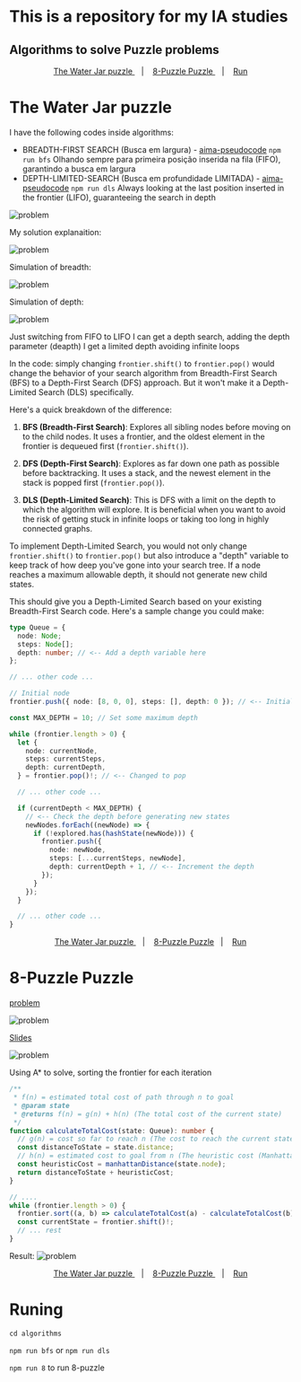 # This is a repository for my IA studies

## Algorithms to solve Puzzle problems

<!-- put a link to scroll to 8-Puzzle Problem -->

<p align="center">
 <a href="#the-water-jar-puzzle"> The Water Jar puzzle </a>&nbsp;&nbsp;&nbsp;|&nbsp;&nbsp;&nbsp;
 <a href="#8-puzzle-puzzle"> 8-Puzzle Puzzle </a>&nbsp;&nbsp;&nbsp;|&nbsp;&nbsp;&nbsp;
 <a href="#runing">Run</a>
</p>

# The Water Jar puzzle

I have the following codes inside algorithms:

- BREADTH-FIRST SEARCH (Busca em largura) - [aima-pseudocode](https://github.com/aimacode/aima-pseudocode/blob/master/md/Breadth-First-Search.md)
  `npm run bfs`
  Olhando sempre para primeira posição inserida na fila (FIFO), garantindo a busca em largura
- DEPTH-LIMITED-SEARCH (Busca em profundidade LIMITADA) - [aima-pseudocode](https://github.com/aimacode/aima-pseudocode/blob/master/md/Depth-Limited-Search.md)
  `npm run dls`
  Always looking at the last position inserted in the frontier (LIFO), guaranteeing the search in depth

![problem](https://github.com/igorlamoia/ia/blob/main/algorithms/assets/jars.png?raw=true)

My solution explanaition:

![problem](https://github.com/igorlamoia/ia/blob/main/algorithms/assets/for-solution.png?raw=true)

Simulation of breadth:

![problem](https://github.com/igorlamoia/ia/blob/main/algorithms/assets/simulacao-breadth.png?raw=true)

Simulation of depth:

![problem](https://github.com/igorlamoia/ia/blob/main/algorithms/assets/simulacao-depth.png?raw=true)

Just switching from FIFO to LIFO I can get a depth search, adding the depth parameter (deapth) I get a limited depth avoiding infinite loops

In the code: simply changing `frontier.shift()` to `frontier.pop()` would change the behavior of your search algorithm from Breadth-First Search (BFS) to a Depth-First Search (DFS) approach. But it won't make it a Depth-Limited Search (DLS) specifically.

Here's a quick breakdown of the difference:

1. **BFS (Breadth-First Search)**: Explores all sibling nodes before moving on to the child nodes. It uses a frontier, and the oldest element in the frontier is dequeued first (`frontier.shift()`).

2. **DFS (Depth-First Search)**: Explores as far down one path as possible before backtracking. It uses a stack, and the newest element in the stack is popped first (`frontier.pop()`).

3. **DLS (Depth-Limited Search)**: This is DFS with a limit on the depth to which the algorithm will explore. It is beneficial when you want to avoid the risk of getting stuck in infinite loops or taking too long in highly connected graphs.

To implement Depth-Limited Search, you would not only change `frontier.shift()` to `frontier.pop()` but also introduce a "depth" variable to keep track of how deep you've gone into your search tree. If a node reaches a maximum allowable depth, it should not generate new child states.

This should give you a Depth-Limited Search based on your existing Breadth-First Search code. Here's a sample change you could make:

```typescript
type Queue = {
  node: Node;
  steps: Node[];
  depth: number; // <-- Add a depth variable here
};

// ... other code ...

// Initial node
frontier.push({ node: [8, 0, 0], steps: [], depth: 0 }); // <-- Initialize depth to 0

const MAX_DEPTH = 10; // Set some maximum depth

while (frontier.length > 0) {
  let {
    node: currentNode,
    steps: currentSteps,
    depth: currentDepth,
  } = frontier.pop()!; // <-- Changed to pop

  // ... other code ...

  if (currentDepth < MAX_DEPTH) {
    // <-- Check the depth before generating new states
    newNodes.forEach((newNode) => {
      if (!explored.has(hashState(newNode))) {
        frontier.push({
          node: newNode,
          steps: [...currentSteps, newNode],
          depth: currentDepth + 1, // <-- Increment the depth
        });
      }
    });
  }

  // ... other code ...
}
```

<p align="center">
 <a href="#the-water-jar-puzzle"> The Water Jar puzzle </a>&nbsp;&nbsp;&nbsp;|&nbsp;&nbsp;&nbsp;
 <a href="#8-puzzle-puzzle"> 8-Puzzle Puzzle</a>&nbsp;&nbsp;&nbsp;|&nbsp;&nbsp;&nbsp;
 <a href="#runing">Run</a>
</p>

# 8-Puzzle Puzzle

[problem](https://www.geeksforgeeks.org/check-instance-8-puzzle-solvable/)

![problem](https://media.geeksforgeeks.org/wp-content/cdn-uploads/8puzzle.png)

[Slides](http://aima.eecs.berkeley.edu/slides-pdf/chapter04a.pdf)

![problem](https://github.com/igorlamoia/ia/blob/main/algorithms/assets/for-puzzle-solution.png?raw=true)

Using A\* to solve, sorting the frontier for each iteration

```typescript
/**
 * f(n) = estimated total cost of path through n to goal
 * @param state
 * @returns f(n) = g(n) + h(n) (The total cost of the current state)
 */
function calculateTotalCost(state: Queue): number {
  // g(n) = cost so far to reach n (The cost to reach the current state)
  const distanceToState = state.distance;
  // h(n) = estimated cost to goal from n (The heuristic cost (Manhattan distance))
  const heuristicCost = manhattanDistance(state.node);
  return distanceToState + heuristicCost;
}

// ....
while (frontier.length > 0) {
  frontier.sort((a, b) => calculateTotalCost(a) - calculateTotalCost(b));
  const currentState = frontier.shift()!;
  // ... rest
}
```

Result:
![problem](https://github.com/igorlamoia/ia/blob/main/algorithms/assets/resultado_8-puzzle.png?raw=true)

<p align="center">
 <a href="#the-water-jar-puzzle"> The Water Jar puzzle </a>&nbsp;&nbsp;&nbsp;|&nbsp;&nbsp;&nbsp;
 <a href="#8-puzzle-puzzle"> 8-Puzzle Puzzle </a>&nbsp;&nbsp;&nbsp;|&nbsp;&nbsp;&nbsp;
 <a href="#runing">Run</a>
</p>

# Runing

`cd algorithms`

`npm run bfs` or `npm run dls`

`npm run 8` to run 8-puzzle
